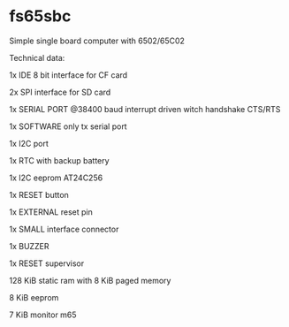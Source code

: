 # fs65sbc
Simple single board computer with 6502/65C02

Technical data:

1x IDE 8 bit interface for CF card

2x SPI interface for SD card

1x SERIAL PORT @38400 baud interrupt driven witch handshake CTS/RTS

1x SOFTWARE only tx serial port

1x I2C port

1x RTC with backup battery

1x I2C eeprom AT24C256

1x RESET button

1x EXTERNAL reset pin

1x SMALL interface connector

1x BUZZER

1x RESET supervisor

128 KiB static ram with 8 KiB paged memory

8 KiB eeprom

7 KiB monitor m65
